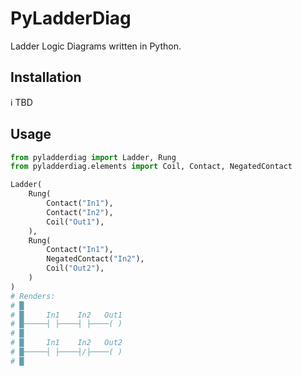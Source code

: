 # PyLadderDiag
Ladder Logic Diagrams written in Python.

## Installation

:information_source: TBD


## Usage

```python
from pyladderdiag import Ladder, Rung
from pyladderdiag.elements import Coil, Contact, NegatedContact

Ladder(
    Rung(
        Contact("In1"),
        Contact("In2"),
        Coil("Out1"),
    ),
    Rung(
        Contact("In1"),
        NegatedContact("In2"),
        Coil("Out2"),
    )
)
# Renders:
# █
# █     In1    In2   Out1
# █─────┤ ├────┤ ├────( )
# █
# █     In1    In2   Out2
# █─────┤ ├────┤/├────( )
# █
```
